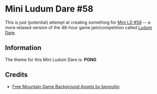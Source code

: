 # Mini Ludum Dare #58

This is just (potential) attempt at creating something for [Mini LD #58](http://ludumdare.com/compo/2015/03/13/mini-ld-58-march-20-29/) -- a more relaxed version of the 48-hour game jam/competition called [Ludum Dare](http://ludumdare.com/compo/).

## Information

The theme for this Mini Ludum Dare is: **PONG**

## Credits

+ [Free Mountain Game Background Assets by bevouliin](http://opengameart.org/content/bevouliin-free-mountain-game-background)



